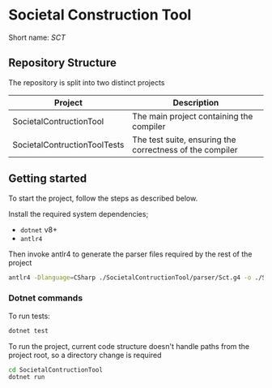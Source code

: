 # Societal Construction Tool

Short name: _SCT_

## Repository Structure

The repository is split into two distinct projects

| Project                      | Description                                              |
| ---------------------------- | -------------------------------------------------------- |
| SocietalContructionTool      | The main project containing the compiler                 |
| SocietalContructionToolTests | The test suite, ensuring the correctness of the compiler |

## Getting started

To start the project, follow the steps as described below.

Install the required system dependencies;

- `dotnet` v8+
- `antlr4`

Then invoke antlr4 to generate the parser files required by the rest of the project

```sh
antlr4 -Dlanguage=CSharp ./SocietalContructionTool/parser/Sct.g4 -o ./SocietalContructionTool/parser/out
```

### Dotnet commands

To run tests:

```sh
dotnet test
```

To run the project, current code structure doesn't handle paths from the project root, so a directory change is required

```sh
cd SocietalContructionTool
dotnet run
```
